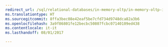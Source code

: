 ```yaml
--- 
redirect_url: /sql/relational-databases/in-memory-oltp/in-memory-oltp-in-memory-optimization
ms.translationtype: HT
ms.sourcegitcommit: 8ffa3bec08e42eaf5be7cfd734d9748dca82a3b6
ms.openlocfilehash: 3a9f86801fe12becbc50807fcbc07140109ed438
ms.contentlocale: it-it
ms.lasthandoff: 08/01/2017

--- 
```


